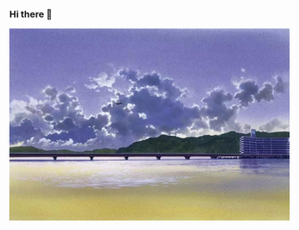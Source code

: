 ### Hi there 👋

<div align="center">
<img src=https://github.com/Makoq/Makoq/blob/main/bkg.jpeg />
</div>
